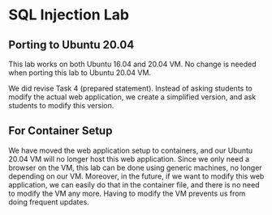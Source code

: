# SQL Injection Lab


## Porting to Ubuntu 20.04

This lab works on both Ubuntu 16.04 and 20.04 VM.
No change is needed when porting this 
lab to Ubuntu 20.04 VM. 

We did revise Task 4 (prepared statement). Instead of 
asking students to modify the actual web application, we 
create a simplified version, and ask students 
to modify this version. 


## For Container Setup

We have moved the web application setup to containers, and our Ubuntu 20.04 VM
will no longer host this web application. Since we only need
a browser on the VM, this lab can be done using
generic machines, no longer depending on our VM. Moreover, in the 
future, if we want to modify this web application, we can easily do
that in the container file, and there is no need to modify the VM any more. 
Having to modify the VM prevents us from doing frequent updates. 
